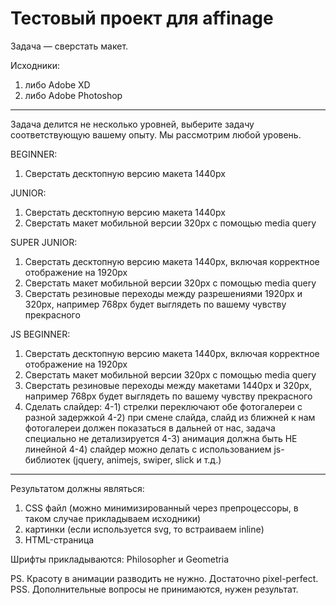 # Тестовый проект для affinage
Задача — сверстать макет.

Исходники:
1) либо Adobe XD
2) либо Adobe Photoshop

--------

Задача делится не несколько уровней, выберите задачу соответствующую вашему опыту.
Мы рассмотрим любой уровень.

BEGINNER:
1) Сверстать десктопную версию макета 1440px

JUNIOR:
1) Сверстать десктопную версию макета 1440px
2) Сверстать макет мобильной версии 320px с помощью media query

SUPER JUNIOR:
1) Сверстать десктопную версию макета 1440px, включая корректное отображение на 1920px
2) Сверстать макет мобильной версии 320px с помощью media query
3) Сверстать резиновые переходы между разрешениями 1920px и 320px, 
например 768px будет выглядеть по вашему чувству прекрасного

JS BEGINNER:
1) Сверстать десктопную версию макета 1440px, включая корректное отображение на 1920px
2) Сверстать макет мобильной версии 320px с помощью media query
3) Сверстать резиновые переходы между макетами 1440px и 320px, 
например 768px будет выглядеть по вашему чувству прекрасного
4) Сделать слайдер:
4-1) стрелки переключают обе фотогалереи с разной задержкой
4-2) при смене слайда, слайд из ближней к нам фотогалереи должен показаться в дальней от нас, задача специально не детализируется
4-3) анимация должна быть НЕ линейной
4-4) слайдер можно делать с использованием js-библиотек (jquery, animejs, swiper, slick и т.д.)

--------

Результатом должны являться:
1) CSS файл (можно минимизированный через препроцессоры, в таком случае прикладываем исходники)
2) картинки (если используется svg, то встраиваем inline)
4) HTML-страница

Шрифты прикладываются:
Philosopher и Geometria

PS. Красоту в анимации разводить не нужно. Достаточно pixel-perfect.
PSS. Дополнительные вопросы не принимаются, нужен результат.